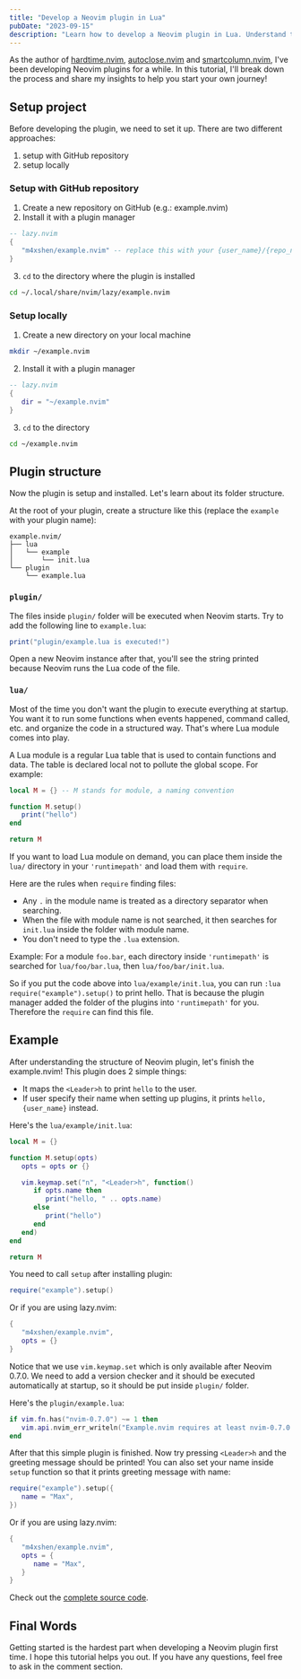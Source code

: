 ```yaml
---
title: "Develop a Neovim plugin in Lua"
pubDate: "2023-09-15"
description: "Learn how to develop a Neovim plugin in Lua. Understand the structure of Neovim plugin, Lua module, and create a simple plugin."
---
```


As the author of [hardtime.nvim](https://github.com/m4xshen/hardtime.nvim), [autoclose.nvim](https://github.com/m4xshen/autoclose.nvim) and [smartcolumn.nvim](https://github.com/m4xshen/smartcolumn.nvim), I've been developing Neovim plugins for a while. In this tutorial, I'll break down the process and share my insights to help you start your own journey!

## Setup project

Before developing the plugin, we need to set it up. There are two different approaches:

1. setup with GitHub repository
2. setup locally

### Setup with GitHub repository

1. Create a new repository on GitHub (e.g.: example.nvim)
2. Install it with a plugin manager

```lua
-- lazy.nvim
{
   "m4xshen/example.nvim" -- replace this with your {user_name}/{repo_name}
}
```

3. `cd` to the directory where the plugin is installed

```bash
cd ~/.local/share/nvim/lazy/example.nvim
```

### Setup locally

1. Create a new directory on your local machine

```bash
mkdir ~/example.nvim
```

2. Install it with a plugin manager

```lua
-- lazy.nvim
{
   dir = "~/example.nvim"
}
```

3. `cd` to the directory

```bash
cd ~/example.nvim
```

## Plugin structure

Now the plugin is setup and installed. Let's learn about its folder structure.

At the root of your plugin, create a structure like this (replace the `example` with your plugin name):

```plaintext
example.nvim/
├── lua
│   └── example
│       └── init.lua
└── plugin
    └── example.lua
```

### `plugin/`

The files inside `plugin/` folder will be executed when Neovim starts. Try to add the following line to `example.lua`:

```lua
print("plugin/example.lua is executed!")
```

Open a new Neovim instance after that, you'll see the string printed because Neovim runs the Lua code of the file.

### `lua/`

Most of the time you don't want the plugin to execute everything at startup. You want it to run some functions when events happened, command called, etc. and organize the code in a structured way. That's where Lua module comes into play.

A Lua module is a regular Lua table that is used to contain functions and data. The table is declared local not to pollute the global scope. For example:

```lua
local M = {} -- M stands for module, a naming convention

function M.setup()
   print("hello")
end

return M
```

If you want to load Lua module on demand, you can place them inside the `lua/` directory in your `'runtimepath'` and load them with `require`.

Here are the rules when `require` finding files:

- Any `.` in the module name is treated as a directory separator when searching.
- When the file with module name is not searched, it then searches for `init.lua` inside the folder with module name.
- You don't need to type the `.lua` extension.

Example: For a module `foo.bar`, each directory inside `'runtimepath'` is searched for `lua/foo/bar.lua`, then `lua/foo/bar/init.lua`.

So if you put the code above into `lua/example/init.lua`, you can run `:lua require("example").setup()` to print hello. That is because the plugin manager added the folder of the plugins into `'runtimepath'` for you. Therefore the `require` can find this file.

## Example

After understanding the structure of Neovim plugin, let's finish the example.nvim! This plugin does 2 simple things:

- It maps the `<Leader>h` to print `hello` to the user.
- If user specify their name when setting up plugins, it prints `hello, {user_name}` instead.

Here's the `lua/example/init.lua`:

```lua
local M = {}

function M.setup(opts)
   opts = opts or {}

   vim.keymap.set("n", "<Leader>h", function()
      if opts.name then
         print("hello, " .. opts.name)
      else
         print("hello")
      end
   end)
end

return M
```

You need to call `setup` after installing plugin:

```lua
require("example").setup()
```

Or if you are using lazy.nvim:

```lua
{
   "m4xshen/example.nvim",
   opts = {}
}
```

Notice that we use `vim.keymap.set` which is only available after Neovim 0.7.0. We need to add a version checker and it should be executed automatically at startup, so it should be put inside `plugin/` folder.

Here's the `plugin/example.lua`:

```lua
if vim.fn.has("nvim-0.7.0") ~= 1 then
   vim.api.nvim_err_writeln("Example.nvim requires at least nvim-0.7.0.")
end
```

After that this simple plugin is finished. Now try pressing `<Leader>h` and the greeting message should be printed! You can also set your name inside `setup` function so that it prints greeting message with name:

```lua
require("example").setup({
   name = "Max",
})
```

Or if you are using lazy.nvim:

```lua
{
   "m4xshen/example.nvim",
   opts = {
      name = "Max",
   }
}
```

Check out the [complete source code](https://github.com/m4xshen/example.nvim).

## Final Words

Getting started is the hardest part when developing a Neovim plugin first time. I hope this tutorial helps you out. If you have any questions, feel free to ask in the comment section.

